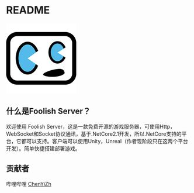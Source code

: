 # README
[![ChenYiZh Games](Logo.png)](http://www.chenyizh.cn)

## 什么是Foolish Server？
欢迎使用 Foolish Server，这是一款免费开源的游戏服务器，可使用Http，WebSocket和Socket协议通讯，基于.NetCore2.1开发，所以.NetCore支持的平台，它都可以支持。客户端可以使用Unity，Unreal（作者现阶段只在这两个平台开发）。简单快捷搭建部署游戏。

## 贡献者
哔哩哔哩 [ChenYiZh](https://space.bilibili.com/9308172)
